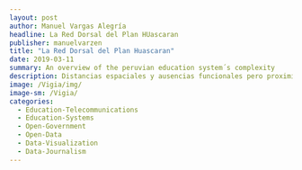 ```yaml
---
layout: post
author: Manuel Vargas Alegría
headline: La Red Dorsal del Plan HUascaran 
publisher: manuelvarzen
title: "La Red Dorsal del Plan Huascaran"
date: 2019-03-11
summary: An overview of the peruvian education system´s complexity
description: Distancias espaciales y ausencias funcionales pero proximidades conceptuales en el Plan Huascaran y la Red Dorsal Nacional de Fibra Óptica: similares situaciones y diferentes actores.
image: /Vigia/img/
image-sm: /Vigia/
categories:
  - Education-Telecommunications  
  - Education-Systems
  - Open-Government
  - Open-Data
  - Data-Visualization
  - Data-Journalism
---
```

